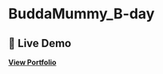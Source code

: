 # BuddaMummy_B-day
## 🔗 Live Demo
**[View Portfolio](https://arunneelakantam15.github.io/arunneelakantam.github.io/)**
